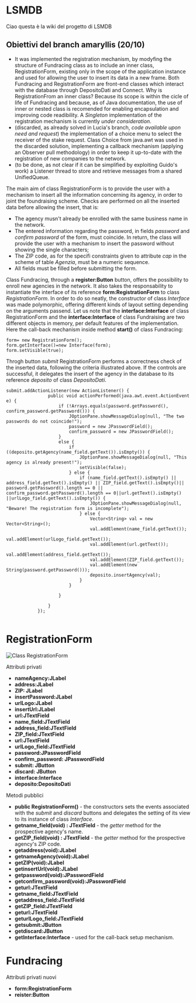 ﻿# LSMDB
Ciao questa è la wiki del progetto di LSMDB

## Obiettivi del branch amaryllis (20/10)
- It was implemented the registration mechanism, by modyfing the structure of Fundracing class as to include an inner class, RegistrationForm, existing only in the scope of the application instance and used for allowing the user to insert its data in a new frame. Both Fundracing and RegistrationForm are front-end classes which interact with the database through DepositoDati and Connect.
Why is RegistrationFrom an inner class? Because its scope is within the cicle of life of Fundracing and because, as of Java documentation, the use of inner or nested class is recomended for enabling encapsulation and improving code readibility. A *Singleton* implementation of the registration mechanism is currently _under consideration_.
- (discarded, as already solved in Lucia's branch, _code available upon need and request_) the implementation of a choice menu to select the receiver of the stake request. Class Choice from java.awt was used in the discarded solution, implementing a callback mechanism (applying an Observer pull methodology) in order to keep it up-to-date with the registration of new companies to the network.
- (to be done, as not clear if it can be simplified by exploiting Guido's work) a Listener thread to store and retrieve messages from a shared UnifiedQueue<String>.




The main aim of class RegistrationForm is to provide the user with a mechanism to insert all the information concerning its agency, in order to joint the foundraising scheme. Checks are performed on all the inserted data before allowing the insert, that is:


- The agency musn't already be enrolled with the same business name in the network.
- The entered information regarding the password, in fields _password_ and _confirm password_ of the form, must coincide. In return, the class will provide the user with a mechanism to insert the password without showing the single characters;
- The ZIP code, as for the specifi constraints given to attribute _cap_ in the scheme of table _Agenzia_, must be a numeric sequence.
- All fields must be filled before submitting the form.

Class Fundracing, through a **register:Button** button, offers the possibility to enroll new agencies in the network. It also takes the responsability to instantiate the interface of its reference **form:RegistrationForm** to class _RegistrationForm_. In order to do so neatly, the constructor of class _Interface_ was made polymorphic, offering different kinds of layout setting depending on the arguments passend. Let us note that the **interface:Interface** of class RegistrationForm and the  **interface:Interface** of class Fundraising are two different objects in memory, per default features of the implementation.
Here the call-back mechanism inside method **start()** of class Fundracing:
```
form= new RegistrationForm();
form.getInterface()=new Interface(form);
form.setVisible(true);
```


Throgh button _submit_ RegistrationForm performs a correctness check of the inserted data, following the criteria illustrated above. If the controls are successful, it delegates the insert of the agency in the database to its reference _deposito_ of class _DepositoDati_.


```
submit.addActionListener(new ActionListener() {
                public void actionPerformed(java.awt.event.ActionEvent e) {
                    if (!Arrays.equals(password.getPassword(), confirm_password.getPassword())) {
                        JOptionPane.showMessageDialog(null, "The two passwords do not coincide!");
                        password = new JPasswordField();
                        confirm_password = new JPasswordField();
                    } 
                    else {
                        if ((deposito.getAgency(name_field.getText()).isEmpty()) {
                            JOptionPane.showMessageDialog(null, "This agency is already present!");
                            setVisible(false);
                        } else {
                            if (name_field.getText().isEmpty() || address_field.getText().isEmpty() || ZIP_field.getText().isEmpty()|| password.getPassword().length == 0 || confirm_password.getPassword().length == 0||url.getText().isEmpty() ||urlLogo_field.getText().isEmpty()) {
                                JOptionPane.showMessageDialog(null, "Beware! The registration form is incomplete");
                            } else {
                                Vector<String> val = new Vector<String>();
                                val.addElement(name_field.getText());
                                val.addElement(urlLogo_field.getText());
                                val.addElement(url.getText());
                                val.addElement(address_field.getText());
                                val.addElement(ZIP_field.getText());
                                val.addElement(new String(password.getPassword()));
                                deposito.insertAgency(val);
                            }
                        }

                    }

                }
            });
            
```


# RegistrationForm
![Class RegistrationForm](https://github.com/guidogagl/LSMDB/blob/Amaryllis/Untitled%20Diagram.jpg)

Attributi privati


- **nameAgency:JLabel**
- **address:JLabel**
- **ZIP: JLabel**
- **insertPassword:JLabel**
- **urlLogo:JLabel**
- **insertUrl:JLabel**
- **url:JTextField**
- **name_field:JTextField**
- **address_field:JTextField**
- **ZIP_field:JTextField**
- **url:JTextField**
- **urlLogo_field:JTextField**
- **password:JPasswordField**
- **confirm_password: JPasswordField**
- **submit: JButton**
- **discard: JButton**
- **interface:Interface**
- **deposito:DepositoDati**

Metodi pubblici

-  **public RegistrationForm()** - the constructors sets the events associated with the _submit_ and _discard_ buttons and delegates the setting of its view to its instance of class _Interface_. 
- **getname_field(void) : JTextField** - the _getter_ method for the prospective agency's name.
- **getZIP_field(void) : JTextField** -  the _getter_ method for the prospective agency's ZIP code.
- **getaddress(void):JLabel**
- **getnameAgency(void):JLabel** 
- **getZIP(void):JLabel** 
- **getinsertUrl(void):JLabel**
- **getpassword(void):JPasswordField** 
- **getconfirm_password(void):JPasswordField** 
- **geturl:JTextField**
- **getname_field:JTextField**
- **getaddress_field:JTextField**
- **getZIP_field:JTextField**
- **geturl:JTextField**
- **geturlLogo_field:JTextField**
- **getsubmit:JButton**
- **getdiscard:JButton**
- **getInterface:Interface** - used for the call-back setup mechanism.

# Fundracing


Attributi privati nuovi
- **form:RegistrationForm**
- **reister:Button**
 
 




